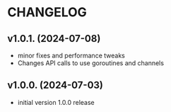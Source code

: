 # CHANGELOG

## v1.0.1. (2024-07-08)

- minor fixes and performance tweaks
- Changes API calls to use goroutines and channels

## v1.0.0. (2024-07-03)

- initial version 1.0.0 release
